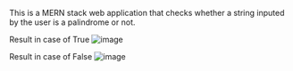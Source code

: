This is a MERN stack web application that checks whether a string inputed by the user is a palindrome or not. 


Result in case of True
![image](https://github.com/user-attachments/assets/a95761e7-15d3-48c0-a752-e9068f621789)





Result in case of False
![image](https://github.com/user-attachments/assets/78649961-23a7-43ec-9bbc-8b7ae9e85919)
